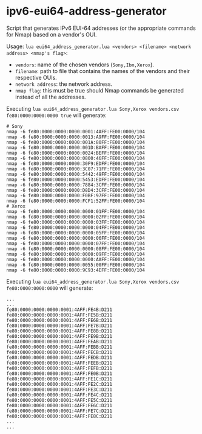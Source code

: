 ipv6-eui64-address-generator
============================

Script that generates IPv6 EUI-64 addresses (or the appropriate commands for Nmap) based on a vendor's OUI.

Usage: ```lua eui64_address_generator.lua <vendors> <filename> <network address> <nmap's flag>```:
- ```vendors```: name of the chosen vendors (```Sony,Ibm,Xerox```).
- ```filename```: path to file that contains the names of the vendors and their respective OUIs.
- ```network address```: the network address.
- ```nmap flag```: this must be true should Nmap commands be generated instead of all the addresses.


Executing ```lua eui64_address_generator.lua Sony,Xerox vendors.csv fe80:0000:0000:0000 true``` will generate:


```
# Sony
nmap -6 fe80:0000:0000:0000:0001:4AFF:FE00:0000/104
nmap -6 fe80:0000:0000:0000:0013:A9FF:FE00:0000/104
nmap -6 fe80:0000:0000:0000:001A:80FF:FE00:0000/104
nmap -6 fe80:0000:0000:0000:001D:BAFF:FE00:0000/104
nmap -6 fe80:0000:0000:0000:0024:BEFF:FE00:0000/104
nmap -6 fe80:0000:0000:0000:0800:46FF:FE00:0000/104
nmap -6 fe80:0000:0000:0000:30F9:EDFF:FE00:0000/104
nmap -6 fe80:0000:0000:0000:3C07:71FF:FE00:0000/104
nmap -6 fe80:0000:0000:0000:5442:49FF:FE00:0000/104
nmap -6 fe80:0000:0000:0000:5453:EDFF:FE00:0000/104
nmap -6 fe80:0000:0000:0000:7884:3CFF:FE00:0000/104
nmap -6 fe80:0000:0000:0000:D8D4:3CFF:FE00:0000/104
nmap -6 fe80:0000:0000:0000:F0BF:97FF:FE00:0000/104
nmap -6 fe80:0000:0000:0000:FCF1:52FF:FE00:0000/104
# Xerox
nmap -6 fe80:0000:0000:0000:0000:01FF:FE00:0000/104
nmap -6 fe80:0000:0000:0000:0000:02FF:FE00:0000/104
nmap -6 fe80:0000:0000:0000:0000:03FF:FE00:0000/104
nmap -6 fe80:0000:0000:0000:0000:04FF:FE00:0000/104
nmap -6 fe80:0000:0000:0000:0000:05FF:FE00:0000/104
nmap -6 fe80:0000:0000:0000:0000:06FF:FE00:0000/104
nmap -6 fe80:0000:0000:0000:0000:07FF:FE00:0000/104
nmap -6 fe80:0000:0000:0000:0000:08FF:FE00:0000/104
nmap -6 fe80:0000:0000:0000:0000:09FF:FE00:0000/104
nmap -6 fe80:0000:0000:0000:0000:AAFF:FE00:0000/104
nmap -6 fe80:0000:0000:0000:0055:00FF:FE00:0000/104
nmap -6 fe80:0000:0000:0000:9C93:4EFF:FE00:0000/104
```


Executing ```lua eui64_address_generator.lua Sony,Xerox vendors.csv fe80:0000:0000:0000``` will generate:


```
...
...
fe80:0000:0000:0000:0001:4AFF:FE4B:D211
fe80:0000:0000:0000:0001:4AFF:FE5B:D211
fe80:0000:0000:0000:0001:4AFF:FE6B:D211
fe80:0000:0000:0000:0001:4AFF:FE7B:D211
fe80:0000:0000:0000:0001:4AFF:FE8B:D211
fe80:0000:0000:0000:0001:4AFF:FE9B:D211
fe80:0000:0000:0000:0001:4AFF:FEAB:D211
fe80:0000:0000:0000:0001:4AFF:FEBB:D211
fe80:0000:0000:0000:0001:4AFF:FECB:D211
fe80:0000:0000:0000:0001:4AFF:FEDB:D211
fe80:0000:0000:0000:0001:4AFF:FEEB:D211
fe80:0000:0000:0000:0001:4AFF:FEFB:D211
fe80:0000:0000:0000:0001:4AFF:FE0B:D211
fe80:0000:0000:0000:0001:4AFF:FE1C:D211
fe80:0000:0000:0000:0001:4AFF:FE2C:D211
fe80:0000:0000:0000:0001:4AFF:FE3C:D211
fe80:0000:0000:0000:0001:4AFF:FE4C:D211
fe80:0000:0000:0000:0001:4AFF:FE5C:D211
fe80:0000:0000:0000:0001:4AFF:FE6C:D211
fe80:0000:0000:0000:0001:4AFF:FE7C:D211
fe80:0000:0000:0000:0001:4AFF:FE8C:D211
...
...
```
